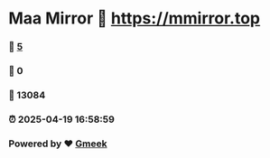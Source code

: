 # Maa Mirror :link: https://mmirror.top 
### :page_facing_up: [5](https://mmirror.top/tag.html) 
### :speech_balloon: 0 
### :hibiscus: 13084 
### :alarm_clock: 2025-04-19 16:58:59 
### Powered by :heart: [Gmeek](https://github.com/Meekdai/Gmeek)
